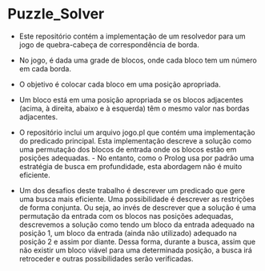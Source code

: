 # Puzzle_Solver

- Este repositório contém a implementação de um resolvedor para um jogo de quebra-cabeça de correspondência de borda.

- No jogo, é dada uma grade de blocos, onde cada bloco tem um número em cada borda.
- O objetivo é colocar cada bloco em uma posição apropriada.
- Um bloco está em uma posição apropriada se os blocos adjacentes (acima, à direita, abaixo e à esquerda) têm o mesmo valor nas bordas adjacentes.

- O repositório inclui um arquivo jogo.pl que contém uma implementação do predicado principal. Esta implementação descreve a solução como uma permutação dos blocos de entrada onde os blocos estão em posições adequadas. - No entanto, como o Prolog usa por padrão uma estratégia de busca em profundidade, esta abordagem não é muito eficiente.

- Um dos desafios deste trabalho é descrever um predicado que gere uma busca mais eficiente. Uma possibilidade é descrever as restrições de forma conjunta. Ou seja, ao invés de descrever que a solução é uma permutação da entrada com os blocos nas posições adequadas, descrevemos a solução como tendo um bloco da entrada adequado na posição 1, um bloco da entrada (ainda não utilizado) adequado na posição 2 e assim por diante. Dessa forma, durante a busca, assim que não existir um bloco viável para uma determinada posição, a busca irá retroceder e outras possibilidades serão verificadas.
